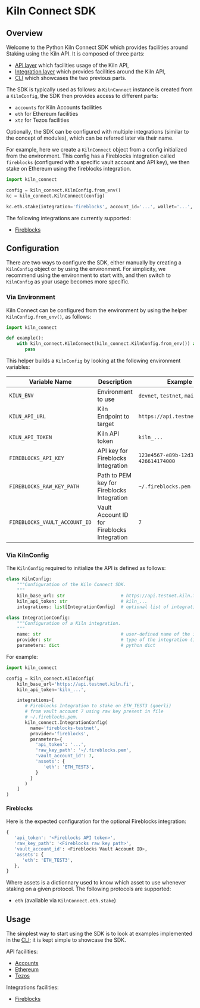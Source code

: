 # Kiln Connect SDK

## Overview

Welcome to the Python Kiln Connect SDK which provides facilities
around Staking using the Kiln API. It is composed of three parts:

- [API layer](https://github.com/kilnfi/sdk-py/tree/main/kiln_connect/openapi_client) which facilities usage of the Kiln API,
- [Integration layer](https://github.com/kilnfi/sdk-py/tree/main/kiln_connect/)  which provides facilities around the Kiln API,
- [CLI](https://github.com/kilnfi/sdk-py/tree/main/kiln_cli/) which showcases the two previous parts.

The SDK is typically used as follows: a `KilnConnect` instance is
created from a `KilnConfig`, the SDK then provides access to different
parts:

- `accounts` for Kiln Accounts facilities
- `eth` for Ethereum facilities
- `xtz` for Tezos facilities

Optionally, the SDK can be configured with multiple integrations
(similar to the concept of modules), which can be referred later via
their name.

For example, here we create a `KilnConnect` object from a config
initialized from the environment. This config has a Fireblocks
integration called `fireblocks` (configured with a specific vault
account and API key), we then stake on Ethereum using the fireblocks
integration.

```python
import kiln_connect

config = kiln_connect.KilnConfig.from_env()
kc = kiln_connect.KilnConnect(config)

kc.eth.stake(integration='fireblocks', account_id='...', wallet='...', amount_wei=32000000000000000000)
```

The following integrations are currently supported:

- [Fireblocks](https://github.com/kilnfi/sdk-py/tree/main/docs/README.md#fireblocks)

## Configuration

There are two ways to configure the SDK, either manually by creating a
`KilnConfig` object or by using the environment. For simplicity, we
recommend using the environment to start with, and then switch to
`KilnConfig` as your usage becomes more specific.

### Via Environment

Kiln Connect can be configured from the environment by using the
helper `KilnConfig.from_env()`, as follows:

```python
import kiln_connect

def example():
    with kiln_connect.KilnConnect(kiln_connect.KilnConfig.from_env()) as kc:
       pass
```

This helper builds a `KilnConfig` by looking at the following
environment variables:

| Variable Name                 | Description                                 | Example                                | Misc     |
|-------------------------------|---------------------------------------------|----------------------------------------|----------|
| `KILN_ENV`                    | Environment to use                          | `devnet`, `testnet`, `mainnet`         | Required |
| `KILN_API_URL`                | Kiln Endpoint to target                     | `https://api.testnet.kiln.fi`          | Required |
| `KILN_API_TOKEN`              | Kiln API token                              | `kiln_...`                             | Required |
| `FIREBLOCKS_API_KEY`          | API key for Fireblocks Integration          | `123e4567-e89b-12d3-a456-426614174000` | Optional |
| `FIREBLOCKS_RAW_KEY_PATH`     | Path to PEM key for Fireblocks Integration  | `~/.fireblocks.pem`                    | Optional |
| `FIREBLOCKS_VAULT_ACCOUNT_ID` | Vault Account ID for Fireblocks Integration | `7`                                    | Optional |

### Via KilnConfig

The `KilnConfig` required to initialize the API is defined
as follows:

```python
class KilnConfig:
    """Configuration of the Kiln Connect SDK.
    """
    kiln_base_url: str                     # https://api.testnet.kiln.fi/
    kiln_api_token: str                    # kiln_...
    integrations: list[IntegrationConfig]  # optional list of integration configs

class IntegrationConfig:
    """Configuration of a Kiln integration.
    """
    name: str                              # user-defined name of the integration (i.e: "")
    provider: str                          # type of the integration (i.e: "fireblocks")
    parameters: dict                       # python dict
```

For example:

```python
import kiln_connect

config = kiln_connect.KilnConfig(
    kiln_base_url='https://api.testnet.kiln.fi',
    kiln_api_token='kiln_...',

    integrations=[
       # Fireblocks Integration to stake on ETH_TEST3 (goerli)
       # from vault account 7 using raw key present in file
       # ~/.fireblocks.pem.
       kiln_connect.IntegrationConfig(
         name='fireblocks-testnet',
         provider='fireblocks',
         parameters={
           'api_token': '...',
           'raw_key_path': '~/.fireblocks.pem',
           'vault_account_id': 7,
           'assets': {
              'eth': 'ETH_TEST3',
           }
         }
       )
    ]
)
```

#### Fireblocks

Here is the expected configuration for the optional Fireblocks
integration:

```python
{
   'api_token': '<Fireblocks API token>',
   'raw_key_path': '<Fireblocks raw key path>',
   'vault_account_id': <Fireblocks Vault Account ID>,
   'assets': {
      'eth': 'ETH_TEST3',
   },
}
```

Where assets is a dictionnary used to know which asset to use whenever
staking on a given protocol. The following protocols are supported:

- `eth` (available via `KilnConnect.eth.stake`)

## Usage

The simplest way to start using the SDK is to look at examples
implemented in the [CLI](https://github.com/kilnfi/sdk-py/tree/main/kiln_cli/); it is kept simple to showcase the SDK.

API facilities:

- [Accounts](https://github.com/kilnfi/sdk-py/tree/main/docs/AccountsApi.md)
- [Ethereum](https://github.com/kilnfi/sdk-py/tree/main/docs/EthApi.md)
- [Tezos](https://github.com/kilnfi/sdk-py/tree/main/docs/XtzApi.md)

Integrations facilities:

- [Fireblocks](https://github.com/kilnfi/sdk-py/tree/main/docs/README.md#fireblocks)
